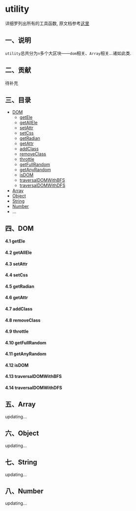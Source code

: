 # utility

详细罗列出所有的工具函数, 原文档参考[这里](../../README.md)

## 一、说明

`utility`总共分为`n`多个大区块——`dom`相关、`Array`相关...诸如此类.

## 二、贡献

待补充

## 三、目录

- [DOM](#四DOM)
  - [getEle](#4.1getEle)
  - [getAllEle](#4.2getAllEle)
  - [setAttr](#4.3setAttr)
  - [setCss](#4.4setCss)
  - [getRadian](#4.5getRadian)
  - [getAttr](#4.6getAttr)
  - [addClass](#4.7addClass)
  - [removeClass](#4.8removeClass)
  - [throttle](#4.9throttle)
  - [getFullRandom](#4.10getFullRandom)
  - [getAnyRandom](#4.11getAnyRandom)
  - [isDOM](#4.12isDOM)
  - [traversalDOMWithBFS](#4.13traversalDOMWithBFS)
  - [traversalDOMWithDFS](#4.14traversalDOMWithDFS)
- [Array](#五Array)
- [Object](#六Object)
- [String](#七String)
- [Number](#八Number)
- ...

## 四、DOM

#### 4.1 getEle

#### 4.2 getAllEle

#### 4.3 setAttr

#### 4.4 setCss

#### 4.5 getRadian

#### 4.6 getAttr

#### 4.7 addClass

#### 4.8 removeClass

#### 4.9 throttle

#### 4.10 getFullRandom

#### 4.11 getAnyRandom

#### 4.12 isDOM

#### 4.13 traversalDOMWithBFS

#### 4.14 traversalDOMWithDFS

## 五、Array

updating...

## 六、Object

updating...

## 七、String

updating...

## 八、Number

updating...